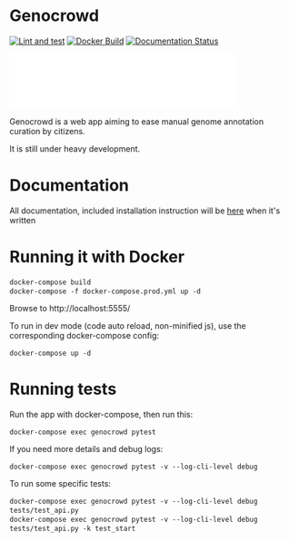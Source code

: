 # Genocrowd

[![Lint and test](https://github.com/annotons/genocrowd/workflows/Lint%20and%20test/badge.svg)](https://github.com/annotons/genocrowd/actions)
[![Docker Build](https://img.shields.io/docker/pulls/annotons/genocrowd.svg)](https://hub.docker.com/r/annotons/genocrowd/)
[![Documentation Status](https://readthedocs.org/projects/genocrowd/badge/?version=latest)](https://genocrowd.readthedocs.io/en/latest/?badge=latest)

![genocrowd logo](genocrowd/static/logo/logoGenocrowd.png)

Genocrowd is a web app aiming to ease manual genome annotation curation by citizens.

It is still under heavy development.

# Documentation

All documentation, included installation instruction will be [here](https://genocrowd.readthedocs.io/en/latest/) when it's written

# Running it with Docker

```
docker-compose build
docker-compose -f docker-compose.prod.yml up -d
```

Browse to http://localhost:5555/

To run in dev mode (code auto reload, non-minified js), use the corresponding docker-compose config:

```
docker-compose up -d
```

# Running tests

Run the app with docker-compose, then run this:

```
docker-compose exec genocrowd pytest
```

If you need more details and debug logs:

```
docker-compose exec genocrowd pytest -v --log-cli-level debug
```

To run some specific tests:

```
docker-compose exec genocrowd pytest -v --log-cli-level debug tests/test_api.py
docker-compose exec genocrowd pytest -v --log-cli-level debug tests/test_api.py -k test_start
```
